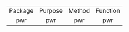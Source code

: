 <table>
  <tr>
    <td colspan='1' align='center'>Package</td>
    <td colspan='1' align='center'>Purpose</td>
    <td colspan='1' align='center'>Method</td>
    <td colspan='1' align='center'>Function</td>
  </tr>
  <tr>
    <td rowspan='15' align='center'>pwr</td>
    <td rowspan='15' align='center'>pwr</td>
    <td rowspan='15' align='center'>pwr</td>
    <td rowspan='15' align='center'>pwr</td>
  </tr>
</table>
